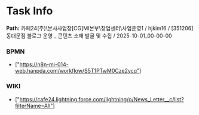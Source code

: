 # Task Info

**Path:** 카페24(주)\본사사업장\[CG]MI본부\창업센터\사업운영1 / hjkim16 / [351206] 동대문점 블로그 운영 _ 콘텐츠 소재 발굴 및 수집 / 2025-10-01_00-00-00

### BPMN
- ["https://n8n-mi-014-web.hanpda.com/workflow/S5T1PTwM0Cze2ycq"]

### WIKI
- ["https://cafe24.lightning.force.com/lightning/o/News_Letter__c/list?filterName=All"]

